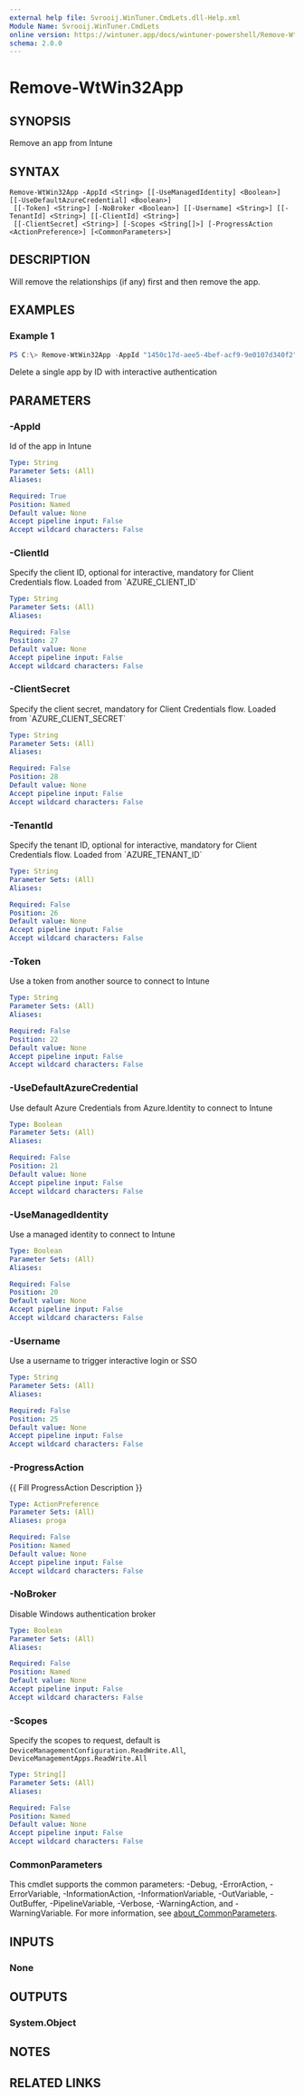 ```yaml
---
external help file: Svrooij.WinTuner.CmdLets.dll-Help.xml
Module Name: Svrooij.WinTuner.CmdLets
online version: https://wintuner.app/docs/wintuner-powershell/Remove-WtWin32App
schema: 2.0.0
---
```


# Remove-WtWin32App

## SYNOPSIS
Remove an app from Intune

## SYNTAX

```
Remove-WtWin32App -AppId <String> [[-UseManagedIdentity] <Boolean>] [[-UseDefaultAzureCredential] <Boolean>]
 [[-Token] <String>] [-NoBroker <Boolean>] [[-Username] <String>] [[-TenantId] <String>] [[-ClientId] <String>]
 [[-ClientSecret] <String>] [-Scopes <String[]>] [-ProgressAction <ActionPreference>] [<CommonParameters>]
```

## DESCRIPTION
Will remove the relationships (if any) first and then remove the app.

## EXAMPLES

### Example 1
```powershell
PS C:\> Remove-WtWin32App -AppId "1450c17d-aee5-4bef-acf9-9e0107d340f2" -Username admin@myofficetenant.onmicrosoft.com
```

Delete a single app by ID with interactive authentication

## PARAMETERS

### -AppId
Id of the app in Intune

```yaml
Type: String
Parameter Sets: (All)
Aliases:

Required: True
Position: Named
Default value: None
Accept pipeline input: False
Accept wildcard characters: False
```

### -ClientId
Specify the client ID, optional for interactive, mandatory for Client Credentials flow.
Loaded from \`AZURE_CLIENT_ID\`

```yaml
Type: String
Parameter Sets: (All)
Aliases:

Required: False
Position: 27
Default value: None
Accept pipeline input: False
Accept wildcard characters: False
```

### -ClientSecret
Specify the client secret, mandatory for Client Credentials flow.
Loaded from \`AZURE_CLIENT_SECRET\`

```yaml
Type: String
Parameter Sets: (All)
Aliases:

Required: False
Position: 28
Default value: None
Accept pipeline input: False
Accept wildcard characters: False
```

### -TenantId
Specify the tenant ID, optional for interactive, mandatory for Client Credentials flow.
Loaded from \`AZURE_TENANT_ID\`

```yaml
Type: String
Parameter Sets: (All)
Aliases:

Required: False
Position: 26
Default value: None
Accept pipeline input: False
Accept wildcard characters: False
```

### -Token
Use a token from another source to connect to Intune

```yaml
Type: String
Parameter Sets: (All)
Aliases:

Required: False
Position: 22
Default value: None
Accept pipeline input: False
Accept wildcard characters: False
```

### -UseDefaultAzureCredential
Use default Azure Credentials from Azure.Identity to connect to Intune

```yaml
Type: Boolean
Parameter Sets: (All)
Aliases:

Required: False
Position: 21
Default value: None
Accept pipeline input: False
Accept wildcard characters: False
```

### -UseManagedIdentity
Use a managed identity to connect to Intune

```yaml
Type: Boolean
Parameter Sets: (All)
Aliases:

Required: False
Position: 20
Default value: None
Accept pipeline input: False
Accept wildcard characters: False
```

### -Username
Use a username to trigger interactive login or SSO

```yaml
Type: String
Parameter Sets: (All)
Aliases:

Required: False
Position: 25
Default value: None
Accept pipeline input: False
Accept wildcard characters: False
```

### -ProgressAction
{{ Fill ProgressAction Description }}

```yaml
Type: ActionPreference
Parameter Sets: (All)
Aliases: proga

Required: False
Position: Named
Default value: None
Accept pipeline input: False
Accept wildcard characters: False
```

### -NoBroker
Disable Windows authentication broker

```yaml
Type: Boolean
Parameter Sets: (All)
Aliases:

Required: False
Position: Named
Default value: None
Accept pipeline input: False
Accept wildcard characters: False
```

### -Scopes
Specify the scopes to request, default is `DeviceManagementConfiguration.ReadWrite.All`, `DeviceManagementApps.ReadWrite.All`

```yaml
Type: String[]
Parameter Sets: (All)
Aliases:

Required: False
Position: Named
Default value: None
Accept pipeline input: False
Accept wildcard characters: False
```

### CommonParameters
This cmdlet supports the common parameters: -Debug, -ErrorAction, -ErrorVariable, -InformationAction, -InformationVariable, -OutVariable, -OutBuffer, -PipelineVariable, -Verbose, -WarningAction, and -WarningVariable. For more information, see [about_CommonParameters](http://go.microsoft.com/fwlink/?LinkID=113216).

## INPUTS

### None

## OUTPUTS

### System.Object
## NOTES

## RELATED LINKS
